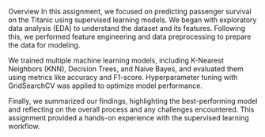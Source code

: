 Overview
In this assignment, we focused on predicting passenger survival on the Titanic using supervised learning models. We began with exploratory data analysis (EDA) to understand the dataset and its features. Following this, we performed feature engineering and data preprocessing to prepare the data for modeling.

We trained multiple machine learning models, including K-Nearest Neighbors (KNN), Decision Trees, and Naive Bayes, and evaluated them using metrics like accuracy and F1-score. Hyperparameter tuning with GridSearchCV was applied to optimize model performance.

Finally, we summarized our findings, highlighting the best-performing model and reflecting on the overall process and any challenges encountered. This assignment provided a hands-on experience with the supervised learning workflow.
